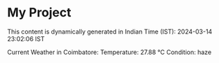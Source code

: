 # My Project

This content is dynamically generated in Indian Time (IST): 2024-03-14 23:02:06 IST


Current Weather in Coimbatore:
Temperature: 27.88 °C
Condition: haze
